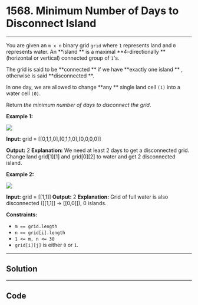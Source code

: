 # 1568. Minimum Number of Days to Disconnect Island

---

You are given an `m x n` binary grid `grid` where `1` represents land and `0` represents water. An **island ** is a maximal **4-directionally ** (horizontal or vertical) connected group of `1`'s.

The grid is said to be **connected ** if we have **exactly one island ** , otherwise is said **disconnected **.

In one day, we are allowed to change **any ** single land cell `(1)` into a water cell `(0)`.

Return _the minimum number of days to disconnect the grid_.

 

**Example 1:**

![](https://assets.leetcode.com/uploads/2021/12/24/land1.jpg)


**Input:** grid = [[0,1,1,0],[0,1,1,0],[0,0,0,0]]

**Output:** 2
**Explanation:** We need at least 2 days to get a disconnected grid.
Change land grid[1][1] and grid[0][2] to water and get 2 disconnected island.


**Example 2:**

![](https://assets.leetcode.com/uploads/2021/12/24/land2.jpg)


**Input:** grid = [[1,1]]
**Output:** 2
**Explanation:** Grid of full water is also disconnected ([[1,1]] -> [[0,0]]), 0 islands.


 

**Constraints:**

  * `m == grid.length`
  * `n == grid[i].length`
  * `1 <= m, n <= 30`
  * `grid[i][j]` is either `0` or `1`.

---

## Solution



---

## Code
```python


```
